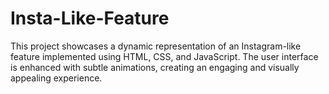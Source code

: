 # Insta-Like-Feature
This project showcases a dynamic representation of an Instagram-like feature implemented using HTML, CSS, and JavaScript. The user interface is enhanced with subtle animations, creating an engaging and visually appealing experience.
